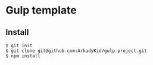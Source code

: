 # Gulp template

## Install

````
$ git init
$ git clone git@github.com:ArkadyKid/gulp-project.git 
$ npm install
````
